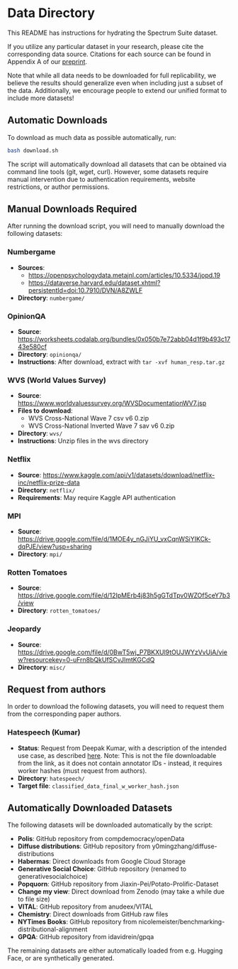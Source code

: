 # Data Directory

This README has instructions for hydrating the Spectrum Suite dataset.

If you utilize any particular dataset in your research, please cite the corresponding data source. Citations for each source can be found in Appendix A of our [preprint](https://arxiv.org/pdf/2510.06084).

Note that while all data needs to be downloaded for full replicability, we believe the results should generalize even when including just a subset of the data. Additionally, we encourage people to extend our unified format to include more datasets!

## Automatic Downloads

To download as much data as possible automatically, run:

```bash
bash download.sh
```

The script will automatically download all datasets that can be obtained via command line tools (git, wget, curl). However, some datasets require manual intervention due to authentication requirements, website restrictions, or author permissions.

## Manual Downloads Required

After running the download script, you will need to manually download the following datasets:

### Numbergame
- **Sources**:
  - https://openpsychologydata.metajnl.com/articles/10.5334/jopd.19
  - https://dataverse.harvard.edu/dataset.xhtml?persistentId=doi:10.7910/DVN/A8ZWLF
- **Directory**: `numbergame/`

### OpinionQA
- **Source**: https://worksheets.codalab.org/bundles/0x050b7e72abb04d1f9b493c1743e580cf
- **Directory**: `opinionqa/`
- **Instructions**: After download, extract with `tar -xvf human_resp.tar.gz`

### WVS (World Values Survey)
- **Source**: https://www.worldvaluessurvey.org/WVSDocumentationWV7.jsp
- **Files to download**:
  - WVS Cross-National Wave 7 csv v6 0.zip
  - WVS Cross-National Inverted Wave 7 sav v6 0.zip
- **Directory**: `wvs/`
- **Instructions**: Unzip files in the wvs directory

### Netflix
- **Source**: https://www.kaggle.com/api/v1/datasets/download/netflix-inc/netflix-prize-data
- **Directory**: `netflix/`
- **Requirements**: May require Kaggle API authentication

### MPI
- **Source**: https://drive.google.com/file/d/1MOE4y_nGJiYU_vxCqnWSiYIKCk-dqPJE/view?usp=sharing
- **Directory**: `mpi/`

### Rotten Tomatoes
- **Source**: https://drive.google.com/file/d/12IpMErb4j83h5gGTdTpv0WZOf5ceY7b3/view
- **Directory**: `rotten_tomatoes/`

### Jeopardy
- **Source**: https://drive.google.com/file/d/0BwT5wj_P7BKXUl9tOUJWYzVvUjA/view?resourcekey=0-uFrn8bQkUfSCvJlmtKGCdQ
- **Directory**: `misc/`

## Request from authors
In order to download the following datasets, you will need to request them from the corresponding paper authors.

### Hatespeech (Kumar)
- **Status**: Request from Deepak Kumar, with a description of the intended use case, as described [here](https://data.esrg.stanford.edu/study/toxicity-perspectives). Note: This is not the file downloadable from the link, as it does not contain annotator IDs - instead, it requires worker hashes (must request from authors).
- **Directory**: `hatespeech/`
- **Target file**: `classified_data_final_w_worker_hash.json`

## Automatically Downloaded Datasets

The following datasets will be downloaded automatically by the script:

- **Polis**: GitHub repository from compdemocracy/openData
- **Diffuse distributions**: GitHub repository from y0mingzhang/diffuse-distributions
- **Habermas**: Direct downloads from Google Cloud Storage
- **Generative Social Choice**: GitHub repository (renamed to generativesocialchoice)
- **Popquorn**: GitHub repository from Jiaxin-Pei/Potato-Prolific-Dataset
- **Change my view**: Direct download from Zenodo (may take a while due to file size)
- **VITAL**: GitHub repository from anudeex/VITAL
- **Chemistry**: Direct downloads from GitHub raw files
- **NYTimes Books**: GitHub repository from nicolemeister/benchmarking-distributional-alignment
- **GPQA**: GitHub repository from idavidrein/gpqa

The remaining datasets are either automatically loaded from e.g. Hugging Face, or are synthetically generated.